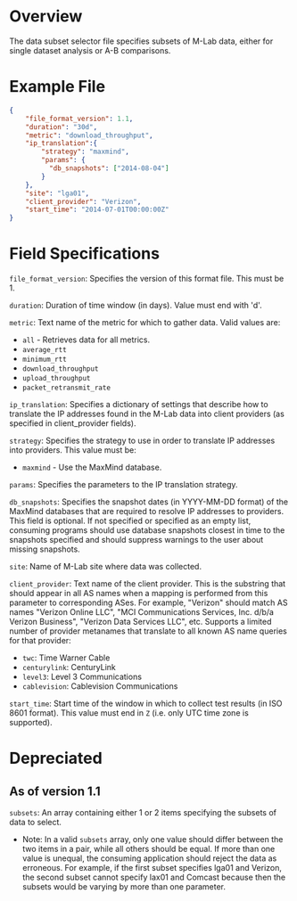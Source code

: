 # Overview

The data subset selector file specifies subsets of M-Lab data, either for single dataset analysis or A-B comparisons.

# Example File

```json
{
    "file_format_version": 1.1,
    "duration": "30d",
    "metric": "download_throughput",
    "ip_translation":{
        "strategy": "maxmind",
        "params": {
          "db_snapshots": ["2014-08-04"]
        }
    },
    "site": "lga01",
    "client_provider": "Verizon",
    "start_time": "2014-07-01T00:00:00Z"
}
```

# Field Specifications

`file_format_version`: Specifies the version of this format file. This must be 1.

`duration`: Duration of time window (in days). Value must end with 'd'.

`metric`: Text name of the metric for which to gather data. Valid values are:
* `all` - Retrieves data for all metrics.
* `average_rtt`
* `minimum_rtt`
* `download_throughput`
* `upload_throughput`
* `packet_retransmit_rate`

`ip_translation`: Specifies a dictionary of settings that describe how to translate the IP addresses found in the M-Lab data into client providers (as specified in client_provider fields).

`strategy`: Specifies the strategy to use in order to translate IP addresses into providers. This value must be:
* `maxmind` - Use the MaxMind database.

`params`: Specifies the parameters to the IP translation strategy.

`db_snapshots`: Specifies the snapshot dates (in YYYY-MM-DD format) of the MaxMind databases that are required to resolve IP addresses to providers. This field is optional. If not specified or specified as an empty list, consuming programs should use database snapshots closest in time to the snapshots specified and should suppress warnings to the user about missing snapshots.

`site`: Name of M-Lab site where data was collected.

`client_provider`: Text name of the client provider. This is the substring that should appear in all AS names when a mapping is performed from this parameter to corresponding ASes. For example, "Verizon" should match AS names "Verizon Online LLC", "MCI Communications Services, Inc. d/b/a Verizon Business", "Verizon Data Services LLC", etc. Supports a limited number of provider metanames that translate to all known AS name queries for that provider:

* `twc`: Time Warner Cable
* `centurylink`: CenturyLink
* `level3`: Level 3 Communications
* `cablevision`: Cablevision Communications

`start_time`: Start time of the window in which to collect test results (in ISO 8601 format). This value must end in `Z` (i.e. only UTC time zone is supported).

# Depreciated

## As of version 1.1

`subsets`: An array containing either 1 or 2 items specifying the subsets of data to select.
* Note: In a valid `subsets` array, only one value should differ between the two items in a pair, while all others should be equal. If more than one value is unequal, the consuming application should reject the data as erroneous. For example, if the first subset specifies lga01 and Verizon, the second subset cannot specify lax01 and Comcast because then the subsets would be varying by more than one parameter.

